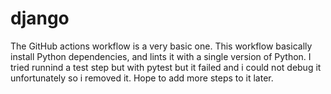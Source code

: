 # django
The GitHub actions workflow is a very basic one.
This workflow basically install Python dependencies, and lints it with a single version of Python. I tried runnind a test step but with pytest but it failed and i could not debug it unfortunately so i removed it. Hope to add more steps to it later.
